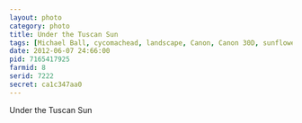 ```yaml
---
layout: photo
category: photo
title: Under the Tuscan Sun
tags: [Michael Ball, cycomachead, landscape, Canon, Canon 30D, sunflowers, tuscany, EF 24-70 f2.8L, Italy, tuscan, flowers, yellow, green, leaves, nature, Europe, sun, plants]
date: 2012-06-07 24:66:00
pid: 7165417925
farmid: 8
serid: 7222
secret: ca1c347aa0
---
```


Under the Tuscan Sun
